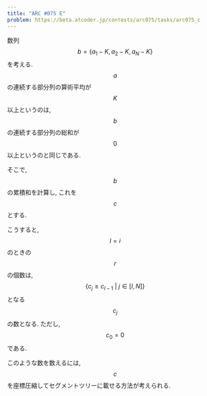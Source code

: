 ```yaml
---
title: "ARC #075 E"
problem: https://beta.atcoder.jp/contests/arc075/tasks/arc075_c
---
```

数列 $$ b = \{ a_1-K, a_2-K, a_N-K \} $$ を考える. $$ a $$ の連続する部分列の算術平均が $$ K $$ 以上というのは, $$ b $$ の連続する部分列の総和が $$ 0 $$ 以上というのと同じである.

そこで, $$ b $$ の累積和を計算し, これを $$ c $$ とする.

こうすると, $$ l = i $$ のときの $$ r $$ の個数は, $$ \{ c_j \geq c_{l-1} \ \vert \ j \in [l, N] \} $$ となる $$ c_j $$ の数となる. ただし, $$ c_0 = 0 $$ である.

このような数を数えるには, $$ c $$ を座標圧縮してセグメントツリーに載せる方法が考えられる.
